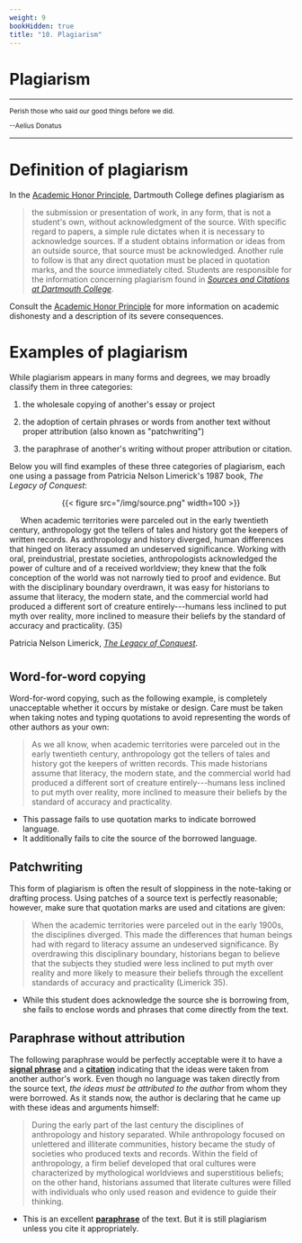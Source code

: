 ```yaml
---
weight: 9
bookHidden: true
title: "10. Plagiarism"
---
```



# Plagiarism

---

<small>

Perish those who said our good things before we did.

--Aelius Donatus

</small>

---

# Definition of plagiarism


In the [Academic Honor Principle](http://www.dartmouth.edu/judicialaffairs/honor/index.html),
Dartmouth College defines plagiarism as

> the submission or presentation of work, in any form, that is not a
> student's own, without acknowledgment of the source. With specific
> regard to papers, a simple rule dictates when it is necessary to
> acknowledge sources. If a student obtains information or ideas from an
> outside source, that source must be acknowledged. Another rule to
> follow is that any direct quotation must be placed in quotation marks,
> and the source immediately cited. Students are responsible for the
> information concerning plagiarism found in [*Sources and Citations at
> Dartmouth
> College*](http://writing-speech.dartmouth.edu/learning/materials/sources-and-citations-dartmouth).

Consult the [Academic Honor Principle](http://www.dartmouth.edu/judicialaffairs/honor/index.html)
for more information on academic dishonesty and a description of its severe consequences.

# Examples of plagiarism


While plagiarism appears in many forms and degrees, we may broadly
classify them in three categories:

1. the wholesale copying of another's essay or project

2. the adoption of certain phrases or words from another text without proper attribution (also known as "patchwriting")

3. the paraphrase of another's writing without proper attribution or citation.

Below you will find examples of these three categories of plagiarism, each one using a passage from Patricia Nelson Limerick's
1987 book, *The Legacy of Conquest*:

<div class="container">
        <div class="raised-edge">

<div style="text-align:center">{{< figure src="/img/source.png" width=100 >}}</div>

&nbsp;&nbsp;&nbsp;&nbsp;&nbsp;When academic territories were parceled out in the early twentieth
century, anthropology got the tellers of tales and history got the
keepers of written records. As anthropology and history diverged, human
differences that hinged on literacy assumed an undeserved significance.
Working with oral, preindustrial, prestate societies, anthropologists
acknowledged the power of culture and of a received worldview; they knew
that the folk conception of the world was not narrowly tied to proof and
evidence. But with the disciplinary boundary overdrawn, it was easy for
historians to assume that literacy, the modern state, and the commercial
world had produced a different sort of creature entirely---humans less
inclined to put myth over reality, more inclined to measure their
beliefs by the standard of accuracy and practicality. (35)

Patricia Nelson Limerick, [*The Legacy of
Conquest*](http://libcat.dartmouth.edu/record=b1422593~S1).

 <div class="edge-shadow"></div>
        </div>
      </div>

#

## Word-for-word copying

Word-for-word copying, such as the following example, is completely
unacceptable whether it occurs by mistake or design. Care must be taken
when taking notes and typing quotations to avoid representing the words
of other authors as your own:

>As we all know, <span class="highlight">when academic territories were parceled out in the early twentieth century, anthropology got the tellers of tales and history got the keepers of written records.</span> This made historians <span class="highlight">assume that literacy, the modern state, and the commercial world had produced a different sort of creature entirely---humans less inclined to put myth over reality, more inclined to measure their beliefs by the standard of accuracy and practicality.</span>

- This passage fails to use quotation marks to indicate borrowed language.
- It additionally fails to cite the source of the borrowed language.


## Patchwriting

This form of plagiarism is often the result of sloppiness in the
note-taking or drafting process. Using patches of a source text is
perfectly reasonable; however, make sure that quotation marks are used
and citations are given:

> When the <span class="highlight">academic territories were parceled out in the early 1900s</span>, the disciplines <span class="highlight">diverged</span>. This made the differences that human beings had with regard to literacy <span class="highlight">assume an undeserved significance</span>. By <span class="highlight">overdrawing this disciplinary boundary</span>, historians began to believe that the subjects they studied were <span class="highlight">less inclined to put myth over reality</span> and more likely <span class="highlight">to measure their beliefs</span> through the excellent standards of <span class="highlight">accuracy and practicality</span> (Limerick 35).

- While this student does acknowledge the source she is borrowing from, she fails to enclose words and phrases that come directly from the text.

## Paraphrase without attribution

The following paraphrase would be perfectly acceptable were it to have a
[**signal phrase**](/resources/open-handbook/chapter-8) and a [**citation**](/resources/open-handbook/chapter-11) indicating that the ideas were taken
from another author's work. Even though no language was taken directly
from the source text, *the ideas must be attributed to the author* from
whom they were borrowed. As it stands now, the author is declaring that
he came up with these ideas and arguments himself:

> During the early part of the last century the disciplines of
> anthropology and history separated. While anthropology focused on
> unlettered and illiterate communities, history became the study of
> societies who produced texts and records. Within the field of
> anthropology, a firm belief developed that oral cultures were
> characterized by mythological worldviews and superstitious beliefs; on
> the other hand, historians assumed that literate cultures were filled
> with individuals who only used reason and evidence to guide their
> thinking.

- This is an excellent [**paraphrase**](/resources/open-handbook/chapter-8) of the text. But it is still plagiarism unless you cite it appropriately.


